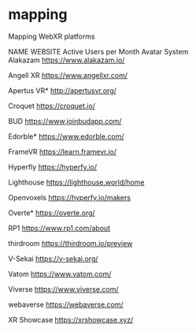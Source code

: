 # mapping
Mapping WebXR platforms

NAME          WEBSITE                        Active Users per Month      Avatar System  
Alakazam    	https://www.alakazam.io/

Angell XR     https://www.angellxr.com/

Apertus VR* 	http://apertusvr.org/

Croquet       https://croquet.io/

BUD         	https://www.joinbudapp.com/

Edorble*	    https://www.edorble.com/

FrameVR	      https://learn.framevr.io/

Hyperfly	    https://hyperfy.io/

Lighthouse	  https://lighthouse.world/home

Openvoxels	  https://hyperfy.io/makers

Overte*       https://overte.org/

RP1	          https://www.rp1.com/about

thirdroom	    https://thirdroom.io/preview

V-Sekai	      https://v-sekai.org/

Vatom	        https://www.vatom.com/

Viverse	      https://www.viverse.com/

webaverse	    https://webaverse.com/

XR Showcase	  https://xrshowcase.xyz/
